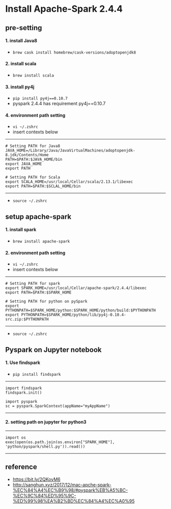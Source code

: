 # Install Apache-Spark 2.4.4

## pre-setting

#### 1. install Java8
- `brew cask install homebrew/cask-versions/adoptopenjdk8`

#### 2. install scala
- `brew install scala`

#### 3. install py4j
- `pip install py4j==0.10.7`
- pyspark 2.4.4 has requirement py4j==0.10.7

#### 4. environment path setting
- `vi ~/.zshrc`
- insert contexts below

---
```
# Setting PATH for Java8
JAVA_HOME=/Library/Java/JavaVirtualMachines/adoptopenjdk-8.jdk/Contents/Home
PATH=$PATH:$JAVA_HOME/bin
export JAVA_HOME
export PATH

# Setting PATH for Scala
export SCALA_HOME=/usr/local/Cellar/scala/2.13.1/libexec
export PATH=$PATH:$SCLAL_HOME/bin
```
---
- `source ~/.zshrc`


## setup apache-spark

#### 1. install spark
- `brew install apache-spark`

#### 2. environment path setting
- `vi ~/.zshrc`
- insert contexts below

---
```
# Setting PATH for spark
export SPARK_HOME=/usr/local/Cellar/apache-spark/2.4.4/libexec
export PATH=$PATH:$SPARK_HOME

# Setting PATH for python on pySpark
export PYTHONPATH=$SPARK_HOME/python:$SPARK_HOME/python/build:$PYTHONPATH
export PYTHONPATH=$SPARK_HOME/python/lib/py4j-0.10.4-src.zip:$PYTHONPATH
```
---
- `source ~/.zshrc`

## Pyspark on Jupyter notebook
#### 1. Use findspark
- `pip install findspark`
---
```
import findspark
findspark.init()

import pyspark
sc = pyspark.SparkContext(appName="myAppName")
```
---

#### 2. setting path on jupyter for python3

---
```
import os
exec(open(os.path.join(os.environ["SPARK_HOME"], 'python/pyspark/shell.py')).read())
```
---

## reference
- https://bit.ly/2QKoyM6
- http://sanghun.xyz/2017/12/mac-apche-spark-%EC%84%A4%EC%B9%98/#pyspark%EB%A5%BC-%EC%9C%84%ED%95%9C-%ED%99%98%EA%B2%BD%EC%84%A4%EC%A0%95
